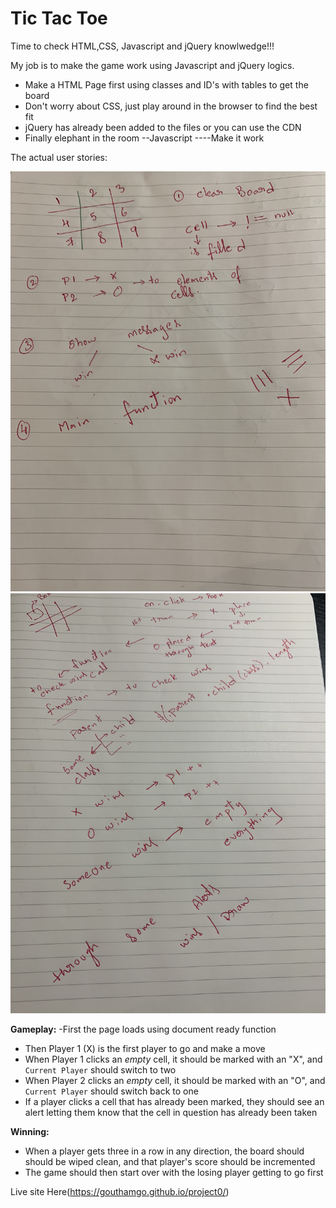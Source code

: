 # Tic Tac Toe

Time to check HTML,CSS, Javascript and jQuery knowlwedge!!!

My job is to make the game  work using Javascript and jQuery logics.

- Make a HTML Page first using classes and ID's with tables to get the board
- Don't worry about CSS, just play around in the browser to find the best fit
- jQuery has already been added to the files or you can use the CDN 
- Finally elephant in the room --Javascript ----Make it work

The actual user stories:

![](img/IMG-0057.jpg)
![](img/IMG-0058.jpg)



**Gameplay:**
-First the page loads using  document ready function
- Then  Player 1 (X) is the first player to go and make a move 
- When Player 1 clicks an *empty* cell, it should be marked with an "X", and `Current Player` should switch to two
- When Player 2 clicks an *empty* cell, it should be marked with an "O", and `Current Player` should switch back to one
- If a player clicks a cell that has already been marked, they should see an alert letting them know that the cell in question has already been taken

**Winning:**
- When a player gets three in a row in any direction, the board should should be wiped clean, and that player's score should be incremented
- The game should then start over with the losing player getting to go first

Live site Here(https://gouthamgo.github.io/project0/)
